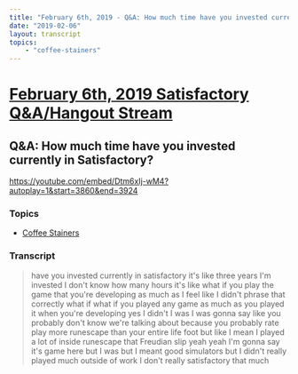 ```yaml
---
title: "February 6th, 2019 - Q&A: How much time have you invested currently in Satisfactory?"
date: "2019-02-06"
layout: transcript
topics: 
    - "coffee-stainers"
---
```

# [February 6th, 2019 Satisfactory Q&A/Hangout Stream](../2019-02-06.md)
## Q&A: How much time have you invested currently in Satisfactory?
https://youtube.com/embed/Dtm6xIj-wM4?autoplay=1&start=3860&end=3924
### Topics
* [Coffee Stainers](../topics/coffee-stainers.md)

### Transcript

> have you invested currently in
> satisfactory it's like three years I'm
> invested I don't know how many hours
> it's like what if you play the game that
> you're developing as much as I feel like
> I didn't phrase that correctly what if
> what if you played any game as much as
> you played it when you're developing yes
> I didn't I was I was gonna say like you
> probably don't know we're talking about
> because you probably rate play more
> runescape than your entire life foot but
> like I mean I played a lot of inside
> runescape that Freudian slip yeah yeah
> I'm gonna say it's game here but I was
> but I meant good simulators but I didn't
> really played much outside of work I
> don't really satisfactory that much
